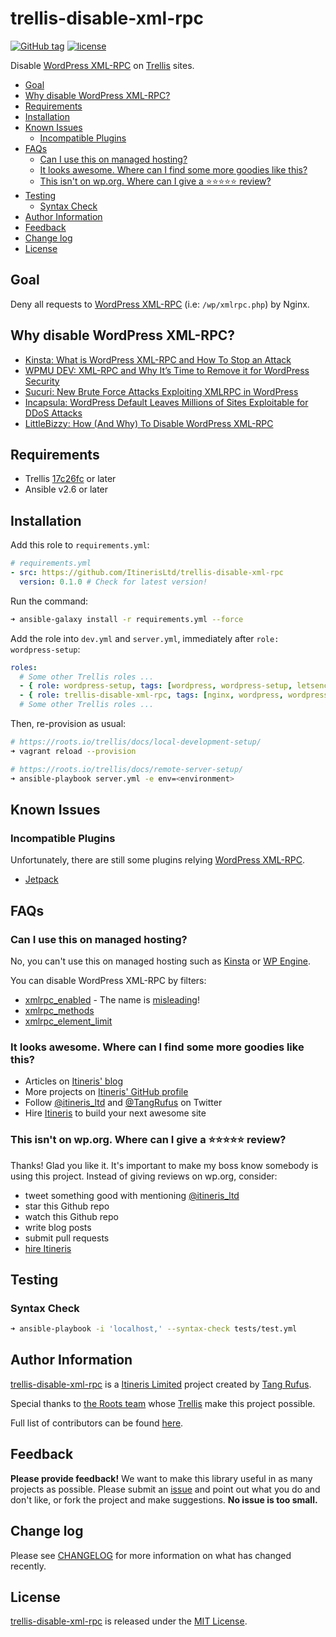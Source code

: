 # trellis-disable-xml-rpc

[![GitHub tag](https://img.shields.io/github/tag/ItinerisLtd/trellis-disable-xml-rpc.svg)](https://github.com/ItinerisLtd/trellis-disable-xml-rpc/tags)
[![license](https://img.shields.io/github/license/ItinerisLtd/trellis-disable-xml-rpc.svg)](https://github.com/ItinerisLtd/trellis-disable-xml-rpc/blob/master/LICENSE)


Disable [WordPress XML-RPC](https://codex.wordpress.org/XML-RPC_Support) on [Trellis](https://roots.io/trellis/) sites.

<!-- START doctoc generated TOC please keep comment here to allow auto update -->
<!-- DON'T EDIT THIS SECTION, INSTEAD RE-RUN doctoc TO UPDATE -->


- [Goal](#goal)
- [Why disable WordPress XML-RPC?](#why-disable-wordpress-xml-rpc)
- [Requirements](#requirements)
- [Installation](#installation)
- [Known Issues](#known-issues)
  - [Incompatible Plugins](#incompatible-plugins)
- [FAQs](#faqs)
  - [Can I use this on managed hosting?](#can-i-use-this-on-managed-hosting)
  - [It looks awesome. Where can I find some more goodies like this?](#it-looks-awesome-where-can-i-find-some-more-goodies-like-this)
  - [This isn't on wp.org. Where can I give a ⭐️⭐️⭐️⭐️⭐️ review?](#this-isnt-on-wporg-where-can-i-give-a-%EF%B8%8F%EF%B8%8F%EF%B8%8F%EF%B8%8F%EF%B8%8F-review)
- [Testing](#testing)
  - [Syntax Check](#syntax-check)
- [Author Information](#author-information)
- [Feedback](#feedback)
- [Change log](#change-log)
- [License](#license)

<!-- END doctoc generated TOC please keep comment here to allow auto update -->

## Goal

Deny all requests to [WordPress XML-RPC](https://codex.wordpress.org/XML-RPC_Support) (i.e: `/wp/xmlrpc.php`) by Nginx.

## Why disable WordPress XML-RPC?

- [Kinsta: What is WordPress XML-RPC and How To Stop an Attack](http://bit.ly/kinsta-xml-rpc)
- [WPMU DEV: XML-RPC and Why It’s Time to Remove it for WordPress Security](http://bit.ly/2C8TYtt)
- [Sucuri: New Brute Force Attacks Exploiting XMLRPC in WordPress](http://bit.ly/2NwgQnX)
- [Incapsula: WordPress Default Leaves Millions of Sites Exploitable for DDoS Attacks](http://bit.ly/2wtbpP6)
- [LittleBizzy: How (And Why) To Disable WordPress XML-RPC](http://bit.ly/2LARmUr)

## Requirements

- Trellis [17c26fc](https://github.com/roots/trellis/commit/17c26fc9eb5fe0d427195124e8adc91a73380503) or later
- Ansible v2.6 or later

## Installation

Add this role to `requirements.yml`:

```yaml
# requirements.yml
- src: https://github.com/ItinerisLtd/trellis-disable-xml-rpc
  version: 0.1.0 # Check for latest version!
```

Run the command:

```bash
➜ ansible-galaxy install -r requirements.yml --force
```

Add the role into `dev.yml` and `server.yml`, immediately after `role: wordpress-setup`:

```yaml
roles:
  # Some other Trellis roles ...
  - { role: wordpress-setup, tags: [wordpress, wordpress-setup, letsencrypt] }
  - { role: trellis-disable-xml-rpc, tags: [nginx, wordpress, wordpress-setup] }
  # Some other Trellis roles ...
```

Then, re-provision as usual:

```bash
# https://roots.io/trellis/docs/local-development-setup/
➜ vagrant reload --provision

# https://roots.io/trellis/docs/remote-server-setup/
➜ ansible-playbook server.yml -e env=<environment>
```

## Known Issues

### Incompatible Plugins

Unfortunately, there are still some plugins relying [WordPress XML-RPC](https://codex.wordpress.org/XML-RPC_Support).

- [Jetpack](https://jetpack.com/support/getting-started-with-jetpack/troubleshooting-tips/)

## FAQs

### Can I use this on managed hosting?

No, you can't use this on managed hosting such as [Kinsta](http://bit.ly/kinsta-com) or [WP Engine](https://typist.tech/go/wp-engine).

You can disable WordPress XML-RPC by filters:

- [xmlrpc_enabled](https://developer.wordpress.org/reference/hooks/xmlrpc_enabled/) - The name is [misleading]((https://developer.wordpress.org/reference/hooks/xmlrpc_enabled/#description))!
- [xmlrpc_methods](https://developer.wordpress.org/reference/hooks/xmlrpc_methods/)
- [xmlrpc_element_limit](https://developer.wordpress.org/reference/hooks/xmlrpc_element_limit/)

### It looks awesome. Where can I find some more goodies like this?

- Articles on [Itineris' blog](https://www.itineris.co.uk/blog/)
- More projects on [Itineris' GitHub profile](https://github.com/itinerisltd)
- Follow [@itineris_ltd](https://twitter.com/itineris_ltd) and [@TangRufus](https://twitter.com/tangrufus) on Twitter
- Hire [Itineris](https://www.itineris.co.uk/services/) to build your next awesome site

### This isn't on wp.org. Where can I give a ⭐️⭐️⭐️⭐️⭐️ review?

Thanks! Glad you like it. It's important to make my boss know somebody is using this project. Instead of giving reviews on wp.org, consider:

- tweet something good with mentioning [@itineris_ltd](https://twitter.com/itineris_ltd)
- star this Github repo
- watch this Github repo
- write blog posts
- submit pull requests
- [hire Itineris](https://www.itineris.co.uk/services/)

## Testing

### Syntax Check

```bash
➜ ansible-playbook -i 'localhost,' --syntax-check tests/test.yml
```

## Author Information

[trellis-disable-xml-rpc](https://github.com/ItinerisLtd/trellis-disable-xml-rpc) is a [Itineris Limited](https://www.itineris.co.uk/) project created by [Tang Rufus](https://typist.tech).

Special thanks to [the Roots team](https://roots.io/about/) whose [Trellis](https://github.com/roots/trellis) make this project possible.

Full list of contributors can be found [here](https://github.com/ItinerisLtd/trellis-disable-xml-rpc/graphs/contributors).

## Feedback

**Please provide feedback!** We want to make this library useful in as many projects as possible.
Please submit an [issue](https://github.com/ItinerisLtd/trellis-disable-xml-rpc/issues/new) and point out what you do and don't like, or fork the project and make suggestions.
**No issue is too small.**

## Change log

Please see [CHANGELOG](./CHANGELOG.md) for more information on what has changed recently.

## License

[trellis-disable-xml-rpc](https://github.com/ItinerisLtd/trellis-disable-xml-rpc) is released under the [MIT License](https://opensource.org/licenses/MIT).
